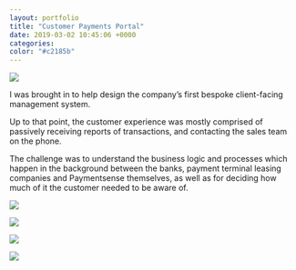 ```yaml
---
layout: portfolio
title: "Customer Payments Portal"
date: 2019-03-02 10:45:06 +0000
categories:
color: "#c2185b"
---
```


![](Payments-portal-feature.png)

I was brought in to help design the company’s first bespoke client-facing management system.

Up to that point, the customer experience was mostly comprised of passively receiving reports of transactions, and contacting the sales team on the phone.

The challenge was to understand the business logic and processes which happen in the background between the banks, payment terminal leasing companies and Paymentsense themselves, as well as for deciding how much of it the customer needed to be aware of.

![](Screenshot-2019-03-02-at-17-4201471b-3d64-4bbb-87ed-85f0eeba88f9.05.24.png)

![](Screenshot-2019-03-02-at-17-f71e10a0-88dd-4e1b-a78b-6dd0a60123d9.05.44.png)

![](Screenshot-2019-03-02-at-17-25edae95-2438-4df4-bd78-6ac77172dfcb.05.54.png)

![](Screenshot-2019-03-02-at-17-37feadf9-d4ed-4b73-85e0-979a98df566f.06.06.png)
